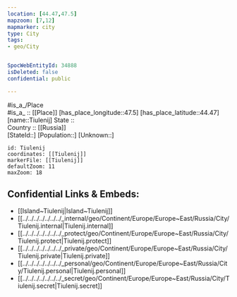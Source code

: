 ```yaml
---
location: [44.47,47.5] 
mapzoom: [7,12] 
mapmarker: city 
type: City
tags:
- geo/City


SpocWebEntityId: 34888
isDeleted: false
confidential: public

---
```

#is_a_/Place  
#is_a_ :: [[Place]] 
[has_place_longitude::47.5] 
[has_place_latitude::44.47] 
[name::Tiulenij] 
State ::  
Country :: [[Russia]]  
[StateId::] 
[Population::] 
[Unknown::] 


```leaflet
id: Tiulenij
coordinates: [[Tiulenij]] 
markerFile: [[Tiulenij]] 
defaultZoom: 11 
maxZoom: 18
```


## Confidential Links & Embeds: 
- [[Island~Tiulenij|Island~Tiulenij]]  
- [[../../../../../../../_internal/geo/Continent/Europe/Europe~East/Russia/City/Tiulenij.internal|Tiulenij.internal]] 
- [[../../../../../../../_protect/geo/Continent/Europe/Europe~East/Russia/City/Tiulenij.protect|Tiulenij.protect]] 
- [[../../../../../../../_private/geo/Continent/Europe/Europe~East/Russia/City/Tiulenij.private|Tiulenij.private]] 
- [[../../../../../../../_personal/geo/Continent/Europe/Europe~East/Russia/City/Tiulenij.personal|Tiulenij.personal]] 
- [[../../../../../../../_secret/geo/Continent/Europe/Europe~East/Russia/City/Tiulenij.secret|Tiulenij.secret]] 
